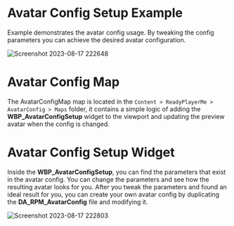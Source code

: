 # Avatar Config Setup Example

Example demonstrates the avatar config usage. By tweaking the config parameters you can achieve the desired avatar configuration.

![Screenshot 2023-08-17 222648](https://github.com/readyplayerme/UnrealExamples/assets/3124894/845adc82-ae72-40b3-b4d0-b75b70e53189)

# Avatar Config Map

The AvatarConfigMap map is located in the `Content > ReadyPlayerMe > AvatarConfig > Maps` folder, it contains a simple logic of adding the **WBP_AvatarConfigSetup** widget to the viewport and updating the preview avatar when the config is changed.

# Avatar Config Setup Widget

Inside the **WBP_AvatarConfigSetup**, you can find the parameters that exist in the avatar config. You can change the parameters and see how the resulting avatar looks for you.
After you tweak the parameters and found an ideal result for you, you can create your own avatar config by duplicating the **DA_RPM_AvatarConfig** file and modifying it.

![Screenshot 2023-08-17 222803](https://github.com/readyplayerme/UnrealExamples/assets/3124894/93f87610-899c-4a57-b4e1-181185447134)

